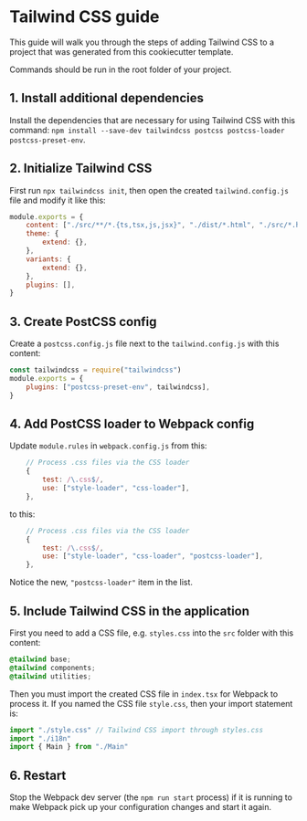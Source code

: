 # Tailwind CSS guide

This guide will walk you through the steps of adding Tailwind CSS to a project that was generated from this cookiecutter template.

Commands should be run in the root folder of your project.

## 1. Install additional dependencies

Install the dependencies that are necessary for using Tailwind CSS with this command: `npm install --save-dev tailwindcss postcss postcss-loader postcss-preset-env`.

## 2. Initialize Tailwind CSS

First run `npx tailwindcss init`, then open the created `tailwind.config.js` file and modify it like this:

```javascript
module.exports = {
    content: ["./src/**/*.{ts,tsx,js,jsx}", "./dist/*.html", "./src/*.html"],
    theme: {
        extend: {},
    },
    variants: {
        extend: {},
    },
    plugins: [],
}
```

## 3. Create PostCSS config

Create a `postcss.config.js` file next to the `tailwind.config.js` with this content:

```javascript
const tailwindcss = require("tailwindcss")
module.exports = {
    plugins: ["postcss-preset-env", tailwindcss],
}
```

## 4. Add PostCSS loader to Webpack config

Update `module.rules` in `webpack.config.js` from this:

```javascript
    // Process .css files via the CSS loader
    {
        test: /\.css$/,
        use: ["style-loader", "css-loader"],
    },
```

to this:

```javascript
    // Process .css files via the CSS loader
    {
        test: /\.css$/,
        use: ["style-loader", "css-loader", "postcss-loader"],
    },
```

Notice the new, `"postcss-loader"` item in the list.

## 5. Include Tailwind CSS in the application

First you need to add a CSS file, e.g. `styles.css` into the `src` folder with this content:

```css
@tailwind base;
@tailwind components;
@tailwind utilities;
```

Then you must import the created CSS file in `index.tsx` for Webpack to process it. If you named the CSS file `style.css`, then your import statement is:

```javascript
import "./style.css" // Tailwind CSS import through styles.css
import "./i18n"
import { Main } from "./Main"
```

## 6. Restart

Stop the Webpack dev server (the `npm run start` process) if it is running to make Webpack pick up your configuration changes and start it again.
